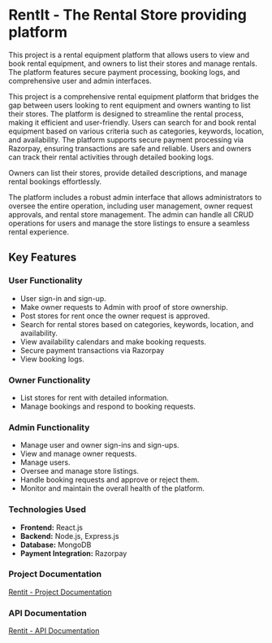 # RentIt - The Rental Store providing platform
This project is a rental equipment platform that allows users to view and book rental equipment, and owners to list their stores and manage rentals. The platform features secure payment processing, booking logs, and comprehensive user and admin interfaces.

This project is a comprehensive rental equipment platform that bridges the gap between users looking to rent equipment and owners wanting to list their stores. The platform is designed to streamline the rental process, making it efficient and user-friendly. Users can search for and book rental equipment based on various criteria such as categories, keywords, location, and availability. The platform supports secure payment processing via Razorpay, ensuring transactions are safe and reliable. Users and owners can track their rental activities through detailed booking logs.

Owners can list their stores, provide detailed descriptions, and manage rental bookings effortlessly. 

The platform includes a robust admin interface that allows administrators to oversee the entire operation, including user management, owner request approvals, and rental store management. The admin can handle all CRUD operations for users and manage the store listings to ensure a seamless rental experience.

## Key Features

### **User Functionality**

- User sign-in and sign-up.
- Make owner requests to Admin with proof of store ownership.
- Post stores for rent once the owner request is approved.
- Search for rental stores based on categories, keywords, location, and availability.
- View availability calendars and make booking requests.
- Secure payment transactions via Razorpay
- View booking logs.

### **Owner Functionality**

- List stores for rent with detailed information.
- Manage bookings and respond to booking requests.

### **Admin Functionality**

- Manage user and owner sign-ins and sign-ups.
- View and manage owner requests.
- Manage users.
- Oversee and manage store listings.
- Handle booking requests and approve or reject them.
- Monitor and maintain the overall health of the platform.

### **Technologies Used**

- **Frontend:** React.js
- **Backend:** Node.js, Express.js
- **Database:** MongoDB
- **Payment Integration:** Razorpay

### **Project Documentation**

[Rentit - Project Documentation](https://mongodb-task.notion.site/RentIt-Project-Documentation-19a441c3bc284ea7a7f4f4d94a1a3cab?pvs=4)

### **API Documentation**

[Rentit - API Documentation](https://documenter.getpostman.com/view/19527033/2sA3XY7y8W)
